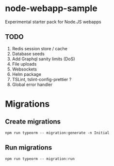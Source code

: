 # node-webapp-sample
Experimental starter pack for Node.JS webapps

## TODO
1. Redis session store / cache
1. Database seeds
1. Add Graphql sanity limits (DoS)
1. File uploads
1. Websockets
1. Helm package
1. TSLint, tslint-config-prettier ?
1. Global error handler

# Migrations
## Create migrations

    npm run typeorm -- migration:generate -n Initial

## Run migrations

    npm run typeorm -- migration:run
